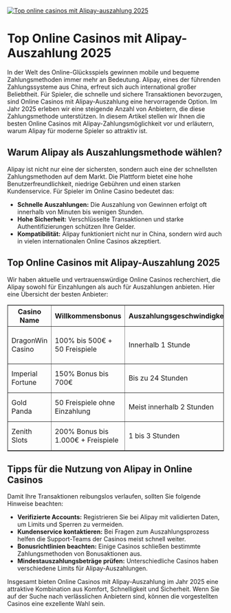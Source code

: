[![Top online casinos mit Alipay-auszahlung 2025](https://123-caf.pages.dev/gitsignup.png)](https://vrmoo.ru/Bt82HjjY)

<h1>Top Online Casinos mit Alipay-Auszahlung 2025</h1>  <p>In der Welt des Online-Glücksspiels gewinnen mobile und bequeme Zahlungsmethoden immer mehr an Bedeutung. Alipay, eines der führenden Zahlungssysteme aus China, erfreut sich auch international großer Beliebtheit. Für Spieler, die schnelle und sichere Transaktionen bevorzugen, sind Online Casinos mit Alipay-Auszahlung eine hervorragende Option. Im Jahr 2025 erleben wir eine steigende Anzahl von Anbietern, die diese Zahlungsmethode unterstützen. In diesem Artikel stellen wir Ihnen die besten Online Casinos mit Alipay-Zahlungsmöglichkeit vor und erläutern, warum Alipay für moderne Spieler so attraktiv ist.</p>  <h2>Warum Alipay als Auszahlungsmethode wählen?</h2>  <p>Alipay ist nicht nur eine der sichersten, sondern auch eine der schnellsten Zahlungsmethoden auf dem Markt. Die Plattform bietet eine hohe Benutzerfreundlichkeit, niedrige Gebühren und einen starken Kundenservice. Für Spieler im Online Casino bedeutet das:</p>  <ul>   <li><strong>Schnelle Auszahlungen:</strong> Die Auszahlung von Gewinnen erfolgt oft innerhalb von Minuten bis wenigen Stunden.</li>   <li><strong>Hohe Sicherheit:</strong> Verschlüsselte Transaktionen und starke Authentifizierungen schützen Ihre Gelder.</li>   <li><strong>Kompatibilität:</strong> Alipay funktioniert nicht nur in China, sondern wird auch in vielen internationalen Online Casinos akzeptiert.</li> </ul>  <h2>Top Online Casinos mit Alipay-Auszahlung 2025</h2>  <p>Wir haben aktuelle und vertrauenswürdige Online Casinos recherchiert, die Alipay sowohl für Einzahlungen als auch für Auszahlungen anbieten. Hier eine Übersicht der besten Anbieter:</p>  <table border="1" cellpadding="8" cellspacing="0" style="border-collapse: collapse; width: 100%;">   <thead>     <tr>       <th>Casino Name</th>       <th>Willkommensbonus</th>       <th>Auszahlungsgeschwindigkeit</th>       <th>Spielauswahl</th>       <th>Mobile Kompatibilität</th>     </tr>   </thead>   <tbody>     <tr>       <td>DragonWin Casino</td>       <td>100% bis 500€ + 50 Freispiele</td>       <td>Innerhalb 1 Stunde</td>       <td>Über 1.200 Spiele, u.a. Slots, Live Dealer</td>       <td>100% &ndash; native Apps & Webversion</td>     </tr>     <tr>       <td>Imperial Fortune</td>       <td>150% Bonus bis 700€</td>       <td>Bis zu 24 Stunden</td>       <td>Live Casino, Spielautomaten, Tischspiele</td>       <td>Optimierte mobile Website</td>     </tr>     <tr>       <td>Gold Panda</td>       <td>50 Freispiele ohne Einzahlung</td>       <td>Meist innerhalb 2 Stunden</td>       <td>Slots, Jackpot Spiele & mehr</td>       <td>Responsive Design für alle Geräte</td>     </tr>     <tr>       <td>Zenith Slots</td>       <td>200% Bonus bis 1.000€ + Freispiele</td>       <td>1 bis 3 Stunden</td>       <td>Große Auswahl an Slot-Themen</td>       <td>Vollständig mobil nutzbar</td>     </tr>   </tbody> </table>  <h2>Tipps für die Nutzung von Alipay in Online Casinos</h2>  <p>Damit Ihre Transaktionen reibungslos verlaufen, sollten Sie folgende Hinweise beachten:</p>  <ul>   <li><strong>Verifizierte Accounts:</strong> Registrieren Sie bei Alipay mit validierten Daten, um Limits und Sperren zu vermeiden.</li>   <li><strong>Kundenservice kontaktieren:</strong> Bei Fragen zum Auszahlungsprozess helfen die Support-Teams der Casinos meist schnell weiter.</li>   <li><strong>Bonusrichtlinien beachten:</strong> Einige Casinos schließen bestimmte Zahlungsmethoden von Bonusaktionen aus.</li>   <li><strong>Mindestauszahlungsbeträge prüfen:</strong> Unterschiedliche Casinos haben verschiedene Limits für Alipay-Auszahlungen.</li> </ul>  <p>Insgesamt bieten Online Casinos mit Alipay-Auszahlung im Jahr 2025 eine attraktive Kombination aus Komfort, Schnelligkeit und Sicherheit. Wenn Sie auf der Suche nach verlässlichen Anbietern sind, können die vorgestellten Casinos eine exzellente Wahl sein.</p>